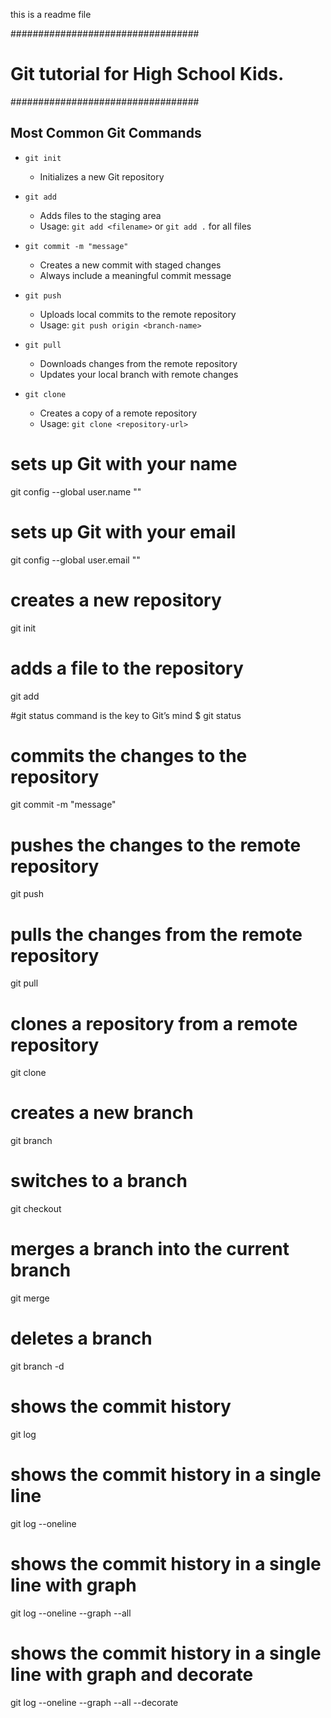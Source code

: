 this is a readme file

##################################
# Git tutorial for High School Kids.
##################################


## Most Common Git Commands

- `git init`
    - Initializes a new Git repository
    
- `git add`
    - Adds files to the staging area
    - Usage: `git add <filename>` or `git add .` for all files
    
- `git commit -m "message"`
    - Creates a new commit with staged changes
    - Always include a meaningful commit message
    
- `git push`
    - Uploads local commits to the remote repository
    - Usage: `git push origin <branch-name>`
    
- `git pull`
    - Downloads changes from the remote repository
    - Updates your local branch with remote changes
    
- `git clone`
    - Creates a copy of a remote repository
    - Usage: `git clone <repository-url>`


# sets up Git with your name
git config --global user.name "<Your-Full-Name>"

# sets up Git with your email
git config --global user.email "<your-email-address>"

# creates a new repository
git init

# adds a file to the repository
git add <file-name>

#git status command is the key to Git’s mind
$ git status

# commits the changes to the repository
git commit -m "message"

# pushes the changes to the remote repository
git push

# pulls the changes from the remote repository
git pull

# clones a repository from a remote repository
git clone <repository-url>

# creates a new branch
git branch <branch-name>

# switches to a branch
git checkout <branch-name>

# merges a branch into the current branch
git merge <branch-name>

# deletes a branch
git branch -d <branch-name> 

# shows the commit history
git log

# shows the commit history in a single line
git log --oneline

# shows the commit history in a single line with graph
git log --oneline --graph --all

# shows the commit history in a single line with graph and decorate
git log --oneline --graph --all --decorate

